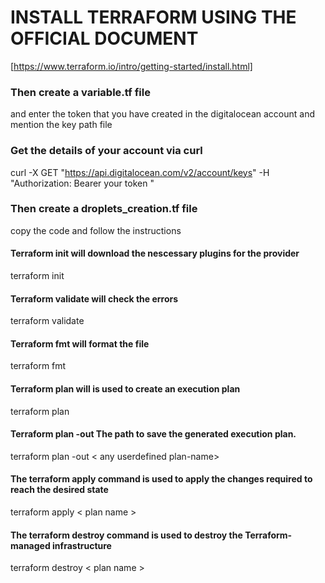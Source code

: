 # INSTALL TERRAFORM USING THE OFFICIAL DOCUMENT

[https://www.terraform.io/intro/getting-started/install.html]

### Then create a variable.tf file

and enter the token that you have created in the digitalocean account and mention the key path file 

### Get the details of your account via curl 

curl -X GET "https://api.digitalocean.com/v2/account/keys" -H "Authorization: Bearer your token "

### Then create a droplets_creation.tf file

copy the code and follow the instructions

#### Terraform init will download the nescessary plugins for the provider

terraform init

#### Terraform validate will check the errors

terraform validate

#### Terraform fmt will format the file 

terraform fmt

#### Terraform plan will is used to create an execution plan

terraform plan

#### Terraform plan -out The path to save the generated execution plan.

terraform plan -out < any userdefined plan-name>

#### The terraform apply command is used to apply the changes required to reach the desired state

terraform apply < plan name >

#### The terraform destroy command is used to destroy the Terraform-managed infrastructure

terraform destroy < plan name >


